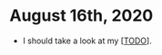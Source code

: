 # August 16th, 2020
- I should take a look at my [[TODO]].

[//begin]: # "Autogenerated link references for markdown compatibility"
[TODO]: ../todo "Todo"
[//end]: # "Autogenerated link references"